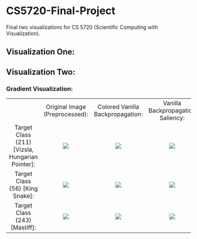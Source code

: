 # CS5720-Final-Project
Final two visualizations for CS 5720 (Scientific Computing with Visualization). 

## Visualization One:

## Visualization Two:

### Gradient Visualization:
<table border=0>
    <tbody>
    <tr>
        <td></td>
        <td align='center'>Original Image (Preprocessed):</td>
        <td align='center'>Colored Vanilla Backpropagation:</td>
        <td align='center'>Vanilla Backpropagation Saliency: </td>
    </tr>
    <tr>
        <td width='19%' align='center'>Target Class (211) [Vizsla, Hungarian Pointer]:</td>
        <td width="27%" align='center'><img src="https://raw.githubusercontent.com/ccampell/CS5720-Final-Project/master/results/PyTorchCNNVisualizations/211/transformed_original.jpg"></td>
        <td width="27%" align='center'><img src="https://raw.githubusercontent.com/ccampell/CS5720-Final-Project/master/results/PyTorchCNNVisualizations/211/vanilla_bp_color.png"></td>
        <td width="27%" align='center'><img src="https://raw.githubusercontent.com/ccampell/CS5720-Final-Project/master/results/PyTorchCNNVisualizations/211/vanilla_bp_gray.png"></td>
    </tr>
    <tr>
        <td width='19%' align='center'>Target Class (56) [King Snake]:</td>
        <td width="27%" align='center'><img src="https://raw.githubusercontent.com/ccampell/CS5720-Final-Project/master/results/PyTorchCNNVisualizations/56/transformed_original.jpg"></td>
        <td width="27%" align='center'><img src="https://raw.githubusercontent.com/ccampell/CS5720-Final-Project/master/results/PyTorchCNNVisualizations/56/vanilla_bp_color.png"></td>
        <td width="27%" align='center'><img src="https://raw.githubusercontent.com/ccampell/CS5720-Final-Project/master/results/PyTorchCNNVisualizations/56/vanilla_bp_gray.png"></td>
    </tr>
    <tr>
        <td width='19%' align='center'>Target Class (243) [Mastiff]:</td>
        <td width="27%" align='center'><img src="https://raw.githubusercontent.com/ccampell/CS5720-Final-Project/master/results/PyTorchCNNVisualizations/243/transformed_original.jpg"></td>
        <td width="27%" align='center'><img src="https://raw.githubusercontent.com/ccampell/CS5720-Final-Project/master/results/PyTorchCNNVisualizations/243/vanilla_bp_color.png"></td>
        <td width="27%" align='center'><img src="https://raw.githubusercontent.com/ccampell/CS5720-Final-Project/master/results/PyTorchCNNVisualizations/243/vanilla_bp_gray.png"></td>
    </tr>
    </tbody>
</table>

